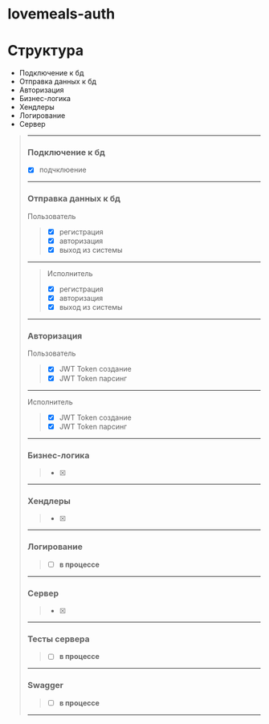 # lovemeals-auth

# Структура 
- Подключение к бд
- Отправка данных к бд
- Авторизация
- Бизнес-логика
- Хендлеры
- Логирование
- Сервер

> ___
>### Подключение к бд
>- [x] подчклюение
> ___
>### Отправка данных к бд
> Пользователь
>> - [x] регистрация 
>> - [x] авторизация
>> - [x] выход из системы
> ___
>> Исполнитель
>> - [x] регистрация 
>> - [x] авторизация
>> - [x] выход из системы
> ___
>### Авторизация 
> Пользователь
>> - [x] JWT Token создание
>> - [x] JWT Token парсинг
> ___
> Исполнитель
>> - [x] JWT Token создание
>> - [x] JWT Token парсинг
> ___
>### Бизнес-логика
>> - [x] 
> ___
> ### Хендлеры
>> - [x] 
> ___
> ### Логирование
>> - [ ] **в процессе**
> ___
> ### Сервер
>> - [x] 
> ___
>
> ### Тесты сервера 
>> - [ ] **в процессе** 
> ___
> ### Swagger 
>> - [ ] **в процессе** 
> ___
